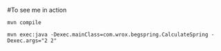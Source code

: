 #To see me in action

```
mvn compile
```

```
mvn exec:java -Dexec.mainClass=com.wrox.begspring.CalculateSpring -Dexec.args="2 2"
```
